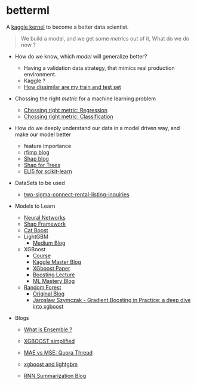# betterml

A [kaggle kernel](https://www.kaggle.com/vineetsingh1/betterml/edit) to become a better data scientist.

> We build a model, and we get some *metrics* out of it, What do we do now ? 

- How do we know, which *model* will generalize better?
  - Having a validation data strategy, that mimics real production environment. 
  - Kaggle ? 
  - [How dissimilar are my train and test set](https://towardsdatascience.com/how-dis-similar-are-my-train-and-test-data-56af3923de9b)
- Chossing the right *metric* for a machine learning problem
  - [Chossing right metric: Regression](https://towardsdatascience.com/choosing-the-right-metric-for-machine-learning-models-part-1-a99d7d7414e4)
  - [Chossing right metric: Classification](https://towardsdatascience.com/choosing-the-right-metric-for-evaluating-machine-learning-models-part-2-86d5649a5428)
  
- How do we deeply understand our data in a model driven way, and make our model better
  - feature importance
  - [rfimp blog](http://parrt.cs.usfca.edu/doc/rf-importance/index.html)
  - [Shap blog](https://towardsdatascience.com/interpretable-machine-learning-with-xgboost-9ec80d148d27)
  - [Shap for Trees](https://arxiv.org/pdf/1802.03888.pdf)
  - [ELI5 for scikit-learn](http://eli5.readthedocs.io/en/latest/tutorials/xgboost-titanic.html)
  
  
- DataSets to be used 
  - [two-sigma-connect-rental-listing-inquiries](https://www.kaggle.com/c/two-sigma-connect-rental-listing-inquiries/data)
  
- Models to Learn
  - [Neural Networks](http://course.fast.ai) 
  - [Shap Framework](https://github.com/slundberg/shap)
  - [Cat Boost](https://towardsdatascience.com/catboost-vs-light-gbm-vs-xgboost-5f93620723db) 
  - LightGBM
    - [Medium Blog](https://medium.com/@pushkarmandot/https-medium-com-pushkarmandot-what-is-lightgbm-how-to-implement-it-how-to-fine-tune-the-parameters-60347819b7fc)
  - XGBoost 
    - [Course](http://education.parrotprediction.teachable.com/courses/78878/lectures/1137863)
    - [Kaggle Master Blog](http://blog.kaggle.com/2017/01/23/a-kaggle-master-explains-gradient-boosting/)
    - [XGboost Paper](http://www.kdd.org/kdd2016/papers/files/rfp0697-chenAemb.pdf)
    - [Boosting Lecture](https://www.youtube.com/watch?v=wPqtzj5VZus)
    - [ML Mastery Blog](https://machinelearningmastery.com/gentle-introduction-xgboost-applied-machine-learning/)
  - [Random Forest](http://forums.fast.ai/t/another-treat-early-access-to-intro-to-machine-learning-videos/6826)
    - [Original Blog](https://www.stat.berkeley.edu/~breiman/RandomForests/cc_home.htm#varimp)
    - [Jaroslaw Szymczak - Gradient Boosting in Practice: a deep dive into xgboost](https://www.youtube.com/watch?v=s3VmuVPfu0s)

- Blogs
  - [What is Ensemble ?](https://quantdare.com/what-is-the-difference-between-bagging-and-boosting/)
  - [XGBOOST simplified](https://www.kaggle.com/grroverpr/gradient-boosting-simplified/code)
  - [MAE vs MSE: Quora Thread](https://www.quora.com/How-would-a-model-change-if-we-minimized-absolute-error-instead-of-squared-error-What-about-the-other-way-around)
  - [xgboost and lightgbm](http://mlexplained.com/2018/01/05/lightgbm-and-xgboost-explained/)

  - [RNN Summarization Blog](http://www.abigailsee.com/2017/04/16/taming-rnns-for-better-summarization.html)
